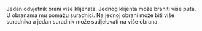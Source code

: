 Jedan odvjetnik brani više klijenata. Jednog klijenta može braniti više puta. U obranama mu pomažu suradnici. Na jednoj obrani može biti više suradnika a jedan suradnik može sudjelovati na više obrana.
